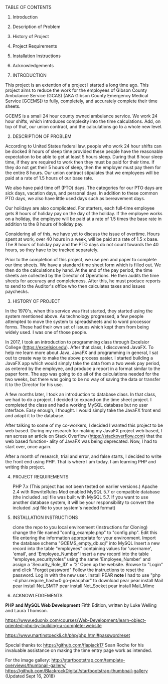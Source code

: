 TABLE OF CONTENTS

1.  Introduction
2.  Description of Problem
3.  History of Project
4.  Project Requirements
5.  Installation Instructions
6.  Acknowledgements

1. INTRODUCTION

This project is an extention of a project I started a long time ago.  This project
aims to reduce the work for the employees of Gibson County Ambulance Service (GCAS) (AKA Gibson County
Emergency Medical Service [GCEMS]) to fully, completely, and accurately complete
their time sheets.

GCEMS is a small 24 hour county owned ambulance service.  We work 24 hour shifts, 
which introduces complexity into the time calculations.  Add, on top of that, our
union contract, and the calculations go to a whole new level.

2.  DESCRIPTION OF PROBLEM

According to United States federal law, people who work 24 hour shifts can be docked 8 hours of
sleep time provided these people have the reasonable expectation to be able to get
at least 5 hours sleep.  During that 8 hour sleep time, if they are required to work
then they must be paid for their time.  If they do not get their 5 hours of sleep, 
then the employer must pay them for the entire 8 hours.  Our union contract stipulates
that we employees will be paid at a rate of 1.5 hours of our base rate.

We also have paid time off (PTO) days.  The categories for our PTO days are sick days,
vacation days, and personal days.  In addition to these common PTO days, we also
have little used days such as bereavement days.

Our holidays are also complicated.  For starters, each full-time employee gets
8 hours of holiday pay on the day of the holiday.  If the employee works on a holiday,
the employee will be paid at a rate of 1.5 times the base rate in addition to the 8
hours of holiday pay.

Considering all of this, we have yet to discuss the issue of overtime.  Hours spent
at work, over 40 hours in a week, will be paid at a rate of 1.5 x base.  The 8 hours
of holiday pay and the PTO days do not count towards the 40 hours, so they have to 
be tracked separately.

Prior to the completion of this project, we use pen and paper to complete our time
sheets.  We have a standard time sheet form which is filled out.  We then do the
calculations by hand.  At the end of the pay period, the time sheets are collected
by the Director of Operations.  He then audits the time sheets for accuracy and
completeness.  After this, he must produce reports to send to the Auditor's office
who then calculates taxes and issues paychecks.  

3.  HISTORY OF PROJECT

In the 1970's, when this service was first started, they started using the system
mentioned above.  As technology progressed, a few people attempted to move
the system to spreadsheets and to word processor forms.  These had their own set
of issues which kept them from being widely used.  I was one of those people.

In 2017, I took an introduction to programming class through Excelsior College
(https://excelsior.edu).  After that class, I discovered JavaFX.  To help me
learn more about Java, JavaFX and programming in general, I sat out to create
way to make the above process easier.  I started building a JavaFX app which would
simply take the data from a two week pay period, as entered by the employee, and
produce a report in a format similar to the paper form.  The app was going to do
all of the calculations needed for the two weeks, but there was going to be no way
of saving the data or transfer it to the Director for his use.

A few months later, I took an introduction to database class.  In that class, we
had to do a project.  I decided to expand on the time sheet project.  I completed
the class and had a working MySQL database but no user interface.  Easy enough,
I thought.  I would simply take the JavaFX front end and adapt it to the database.

After talking to some of my co-workers, I decided I wanted this project to be web
based.  During my research for making my JavaFX project web based, I ran across
an article on Stack Overflow (https://stackoverflow.com) that the web based function-
ality of JavaFX was being deprecated.  Now, I had to start over, once again.

After a month of research, trial and error, and false starts, I decided to write
the front end using PHP.  That is where I am today.  I am learning PHP and writing
this project.

4.  PROJECT REQUIREMENTS

    PHP 7.x (This project has not been tested on earlier versions.)
    Apache 2.4 with RewriteRules Mod enabled
    MySQL 5.7 or compatible database (the included .sql file was built with MySQL 5.7. If you want to use another database system, it will be your responsibility to convert the included .sql file to your system's needed format)

5.  INSTALLATION INSTRUCTIONS

    clone the repo to you local environment (Instructions for Cloning)
    change the file named "config_example.php" to "config.php". Edit this file entering the information appropriate for your environment.
    Import the database schema "GCEMS_empty_db.sql" into MySQL
    Insert a new record into the table "employees" containing values for 'username', 'email', and 'Employee_Number'
    Insert a new record into the table "employee_securityroles" using the same 'Employee_Number' and assign a 'Security_Role_ID' = '2'
    Open up the website.
    Browse to "Login" and click "Forgot password"
    Follow the instructions to reset the password.
    Log in with the new user.
    Install PEAR **note** I had to use "php -d phar.require_hash=0 go-pear.phar" to download pear
        pear install Mail
        pear install Net_SMTP
        pear install Net_Socket
        pear install Mail_Mime

6.  ACKNOWLEDGEMENTS

__PHP and MySQL Web Development__ Fifth Edition,
written by Luke Welling and Laura Thomson.

https://www.eduonix.com/courses/Web-Development/learn-object-oriented-php-by-building-a-complete-website

https://www.martinstoeckli.ch/php/php.html#passwordreset

Special thanks to: https://github.com/flapjack17 Sean Roche for his invaluable 
assistance on making the time entry page work as intended.

For the image gallery:
http://startbootstrap.com/template-overviews/thumbnail-gallery/
https://github.com/BlackrockDigital/startbootstrap-thumbnail-gallery
(Updated Sept 16, 2018)